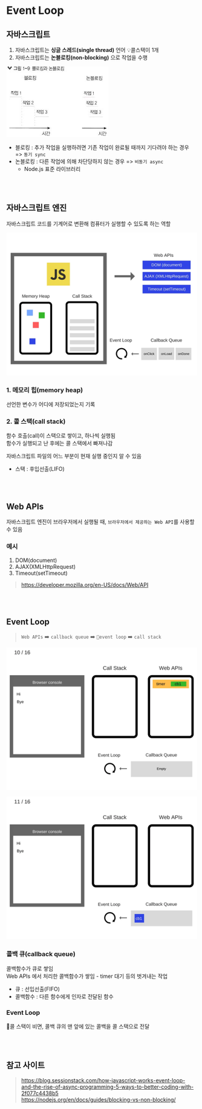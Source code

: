 # Event Loop

## 자바스크립트

1. 자바스크립트는 **싱글 스레드(single thread)** 언어 💡콜스택이 1개
2. 자바스크립트는 **논블로킹(non-blocking)** 으로 작업을 수행 

![](../Images/논블로킹.jpeg)

* 블로킹 : 추가 작업을 실행하려면 기존 작업이 완료될 때까지 기다려야 하는 경우 => `동기 sync`  
* 논블로킹 : 다른 작업에 의해 차단당하지 않는 경우 => `비동기 async` 
  * Node.js 표준 라이브러리  
  
<br><br>

## 자바스크립트 엔진

자바스크립트 코드를 기계어로 변환해 컴퓨터가 실행할 수 있도록 하는 역할

![](../Images/eventloop_callstack.webp)

### 1. 메모리 힙(memory heap)

선언한 변수가 어디에 저장되었는지 기록

### 2. 콜 스택(call stack)

함수 호출(call)이 스택으로 쌓이고, 하나씩 실행됨      
함수가 실행되고 난 후에는 콜 스택에서 빠져나감

자바스크립트 파일의 어느 부분이 현재 실행 중인지 알 수 있음   
* 스택 : 후입선출(LIFO)

<br><br>

## Web APIs

자바스크립트 엔진이 브라우저에서 실행될 때, `브라우저에서 제공하는 Web API`를 사용할 수 있음   

### 예시

1. DOM(document)
2. AJAX(XMLHttpRequest)
3. Timeout(setTimeout)

> https://developer.mozilla.org/en-US/docs/Web/API

<br><br>

## Event Loop  

> `Web APIs` ➡️ `callback queue` ➡️ `🔄event loop` ➡️ `call stack` 

![](../Images/callstack_ex.webp)

![](../Images/callstack_ex2.webp)

### 콜백 큐(callback queue)

콜백함수가 큐로 쌓임  
Web APIs 에서 처리한 콜백함수가 쌓임 - timer 대기 등의 벗겨내는 작업    
* 큐 : 선입선출(FIFO) 
* 콜백함수 : 다른 함수에게 인자로 전달된 함수 

### Event Loop

🔄콜 스택이 비면, 콜백 큐의 맨 앞에 있는 콜백을 콜 스택으로 전달

<br><br>

## 참고 사이트 

> https://blog.sessionstack.com/how-javascript-works-event-loop-and-the-rise-of-async-programming-5-ways-to-better-coding-with-2f077c4438b5  
> https://nodejs.org/en/docs/guides/blocking-vs-non-blocking/  
